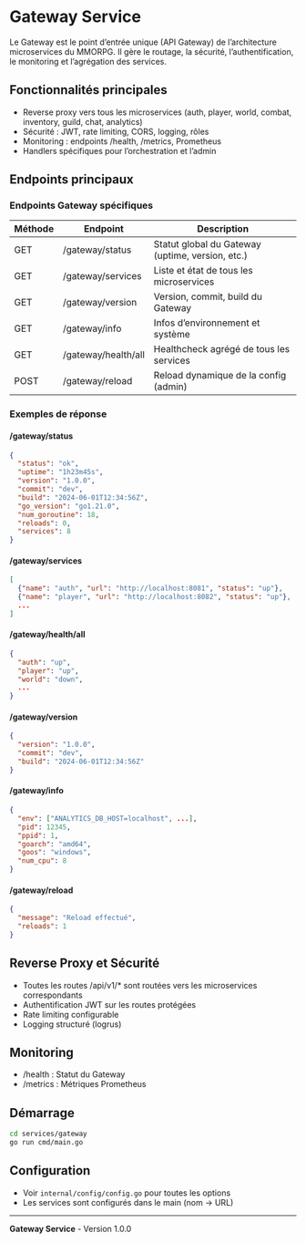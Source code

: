 # Gateway Service

Le Gateway est le point d’entrée unique (API Gateway) de l’architecture microservices du MMORPG. Il gère le routage, la sécurité, l’authentification, le monitoring et l’agrégation des services.

## Fonctionnalités principales
- Reverse proxy vers tous les microservices (auth, player, world, combat, inventory, guild, chat, analytics)
- Sécurité : JWT, rate limiting, CORS, logging, rôles
- Monitoring : endpoints /health, /metrics, Prometheus
- Handlers spécifiques pour l’orchestration et l’admin

## Endpoints principaux

### Endpoints Gateway spécifiques

| Méthode | Endpoint              | Description                                      |
|---------|----------------------|--------------------------------------------------|
| GET     | /gateway/status      | Statut global du Gateway (uptime, version, etc.) |
| GET     | /gateway/services    | Liste et état de tous les microservices          |
| GET     | /gateway/version     | Version, commit, build du Gateway                |
| GET     | /gateway/info        | Infos d’environnement et système                 |
| GET     | /gateway/health/all  | Healthcheck agrégé de tous les services          |
| POST    | /gateway/reload      | Reload dynamique de la config (admin)            |

### Exemples de réponse

#### /gateway/status
```json
{
  "status": "ok",
  "uptime": "1h23m45s",
  "version": "1.0.0",
  "commit": "dev",
  "build": "2024-06-01T12:34:56Z",
  "go_version": "go1.21.0",
  "num_goroutine": 18,
  "reloads": 0,
  "services": 8
}
```

#### /gateway/services
```json
[
  {"name": "auth", "url": "http://localhost:8081", "status": "up"},
  {"name": "player", "url": "http://localhost:8082", "status": "up"},
  ...
]
```

#### /gateway/health/all
```json
{
  "auth": "up",
  "player": "up",
  "world": "down",
  ...
}
```

#### /gateway/version
```json
{
  "version": "1.0.0",
  "commit": "dev",
  "build": "2024-06-01T12:34:56Z"
}
```

#### /gateway/info
```json
{
  "env": ["ANALYTICS_DB_HOST=localhost", ...],
  "pid": 12345,
  "ppid": 1,
  "goarch": "amd64",
  "goos": "windows",
  "num_cpu": 8
}
```

#### /gateway/reload
```json
{
  "message": "Reload effectué",
  "reloads": 1
}
```

## Reverse Proxy et Sécurité
- Toutes les routes /api/v1/* sont routées vers les microservices correspondants
- Authentification JWT sur les routes protégées
- Rate limiting configurable
- Logging structuré (logrus)

## Monitoring
- /health : Statut du Gateway
- /metrics : Métriques Prometheus

## Démarrage

```bash
cd services/gateway
go run cmd/main.go
```

## Configuration
- Voir `internal/config/config.go` pour toutes les options
- Les services sont configurés dans le main (nom -> URL)

---

**Gateway Service** - Version 1.0.0 